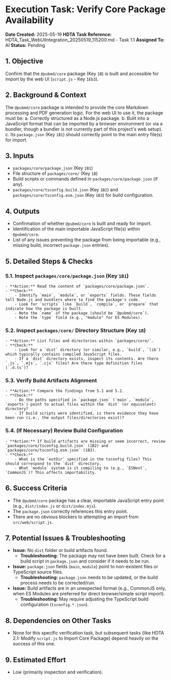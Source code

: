 # Execution Task: Verify Core Package Availability

**Date Created:** 2025-05-19
**HDTA Task Reference:** HDTA_Task_WebUIIntegration_20250519_115200.md - Task 1.1
**Assigned To:** AI
**Status:** Pending

## 1. Objective
Confirm that the `@pubmd/core` package (Key `1B`) is built and accessible for import by the web UI (`script.js` - Key `1Eb3`).

## 2. Background & Context
The `@pubmd/core` package is intended to provide the core Markdown processing and PDF generation logic. For the web UI to use it, the package must be:
    a. Correctly structured as a Node.js package.
    b. Built into a JavaScript format that can be imported by a browser environment (or via a bundler, though a bundler is not currently part of this project's web setup).
    c. Its `package.json` (Key `1B1`) should correctly point to the main entry file(s) for import.

## 3. Inputs
-   `packages/core/package.json` (Key `1B1`)
-   File structure of `packages/core/` (Key `1B`)
-   Build scripts or commands defined in `packages/core/package.json` (if any).
-   `packages/core/tsconfig.build.json` (Key `1B2`) and `packages/core/tsconfig.esm.json` (Key `1B3`) for build configuration.

## 4. Outputs
-   Confirmation of whether `@pubmd/core` is built and ready for import.
-   Identification of the main importable JavaScript file(s) within `@pubmd/core`.
-   List of any issues preventing the package from being importable (e.g., missing build, incorrect `package.json` entries).

## 5. Detailed Steps & Checks

### 5.1. Inspect `packages/core/package.json` (Key `1B1`)
    - **Action:** Read the content of `packages/core/package.json`.
    - **Check:**
        - Identify `main`, `module`, or `exports` fields. These fields tell Node.js and bundlers where to find the package's code.
        - Look for `scripts` like `build`, `compile`, or `prepare` that indicate how the package is built.
        - Note the `name` of the package (should be `@pubmd/core`).
        - Note the `type` field (e.g., "module" for ES Modules).

### 5.2. Inspect `packages/core/` Directory Structure (Key `1B`)
    - **Action:** List files and directories within `packages/core/`.
    - **Check:**
        - Look for a `dist` directory (or similar, e.g., `build`, `lib`) which typically contains compiled JavaScript files.
        - If a `dist` directory exists, inspect its contents. Are there `.js`, `.mjs`, `.cjs` files? Are there type definition files (`.d.ts`)?

### 5.3. Verify Build Artifacts Alignment
    - **Action:** Compare the findings from 5.1 and 5.2.
    - **Check:**
        - Do the paths specified in `package.json` (`main`, `module`, `exports`) point to actual files within the `dist` (or equivalent) directory?
        - If build scripts were identified, is there evidence they have been run (i.e., the output files/directories exist)?

### 5.4. (If Necessary) Review Build Configuration
    - **Action:** If build artifacts are missing or seem incorrect, review `packages/core/tsconfig.build.json` (1B2) and `packages/core/tsconfig.esm.json` (1B3).
    - **Check:**
        - What is the `outDir` specified in the tsconfig files? This should correspond to the `dist` directory.
        - What `module` system is it compiling to (e.g., `ESNext`, `CommonJS`)? This affects importability.

## 6. Success Criteria
-   The `@pubmd/core` package has a clear, importable JavaScript entry point (e.g., `dist/index.js` or `dist/index.mjs`).
-   The `package.json` correctly references this entry point.
-   There are no obvious blockers to attempting an import from `src/web/script.js`.

## 7. Potential Issues & Troubleshooting
-   **Issue:** No `dist` folder or build artifacts found.
    - **Troubleshooting:** The package may not have been built. Check for a build script in `package.json` and consider if it needs to be run.
-   **Issue:** `package.json` fields (`main`, `module`) point to non-existent files or TypeScript source files.
    - **Troubleshooting:** `package.json` needs to be updated, or the build process needs to be corrected/run.
-   **Issue:** Build artifacts are in an unexpected format (e.g., CommonJS only, when ES Modules are preferred for direct browser/simple script import).
    - **Troubleshooting:** May require adjusting the TypeScript build configuration (`tsconfig.*.json`).

## 8. Dependencies on Other Tasks
-   None for this specific verification task, but subsequent tasks (like HDTA 2.1: Modify `script.js` to Import Core Package) depend heavily on the success of this one.

## 9. Estimated Effort
-   Low (primarily inspection and verification).